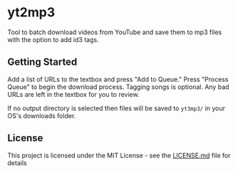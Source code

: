 # yt2mp3

Tool to batch download videos from YouTube and save them to mp3 files with the option to add id3 tags.

## Getting Started

Add a list of URLs to the textbox and press "Add to Queue." Press "Process Queue" to begin the download process. Tagging songs is optional. Any bad URLs are left in the textbox for you to review.

If no output directory is selected then files will be saved to `yt3mp3/` in your OS's downloads folder.

## License

This project is licensed under the MIT License - see the [LICENSE.md](LICENSE.md) file for details
